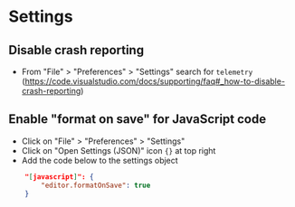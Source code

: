 # Settings

## Disable crash reporting
 - From "File" > "Preferences" > "Settings" search for `telemetry`  
(https://code.visualstudio.com/docs/supporting/faq#_how-to-disable-crash-reporting)

## Enable "format on save" for JavaScript code
 - Click on "File" > "Preferences" > "Settings"
 - Click on "Open Settings (JSON)" icon `{}` at top right
 - Add the code below to the settings object
```json
    "[javascript]": {
        "editor.formatOnSave": true
    }
```
